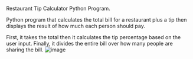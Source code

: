 Restaurant Tip Calculator Python Program.

Python program that calculates the total bill for a restaurant plus a tip then displays the result of how much each person should pay. 

First, it takes the total then it calculates the tip percentage based on the user input. Finally, it divides the entire bill over how many people are sharing the bill.
![image](https://github.com/omazz218/Tip-calculator-python-project/assets/146891415/f1e5d412-fd78-4582-a8a6-89e72497b427)
